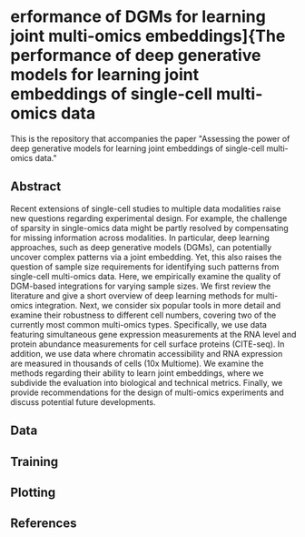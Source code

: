 # erformance of DGMs for learning joint multi-omics embeddings]{The performance of deep generative models for learning joint embeddings of single-cell multi-omics data
This is the repository that accompanies the paper "Assessing the power of deep generative models for learning joint embeddings of single-cell multi-omics data."

## Abstract
Recent extensions of single-cell studies to multiple data modalities raise new questions regarding experimental design. For example, the challenge of sparsity in single-omics data might be partly resolved by compensating for missing information across modalities. In particular, deep learning approaches, such as deep generative models (DGMs), can potentially uncover complex patterns via a joint embedding. Yet, this also raises the question of sample size requirements for identifying such patterns from single-cell multi-omics data. Here, we empirically examine the quality of DGM-based integrations for varying sample sizes. We first review the literature and give a short overview of deep learning methods for multi-omics integration. Next, we consider six popular tools in more detail and examine their robustness to different cell numbers, covering two of the currently most common multi-omics types. Specifically, we use data featuring simultaneous gene expression measurements at the RNA level and protein abundance measurements for cell surface proteins (CITE-seq). In addition, we use data where chromatin accessibility and RNA expression are measured in thousands of cells (10x Multiome). We examine the methods regarding their ability to learn joint embeddings, where we subdivide the evaluation into biological and technical metrics. Finally, we provide recommendations for the design of multi-omics experiments and discuss potential future developments.

## Data  

## Training  

## Plotting  

## References  
